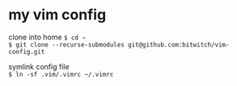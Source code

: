 # my vim config
clone into home 
```$ cd ~```  
```$ git clone --recurse-submodules git@github.com:bitwitch/vim-config.git```  

symlink config file   
```$ ln -sf .vim/.vimrc ~/.vimrc``` 


